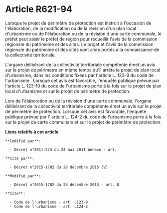 # Article R621-94

Lorsque le projet de périmètre de protection est instruit à l'occasion de l'élaboration, de la modification ou de la révision
d'un plan local d'urbanisme ou de l'élaboration ou de la révision d'une carte communale, le préfet peut saisir le préfet de
région pour recueillir l'avis de la commission régionale du patrimoine et des sites. Le projet et l'avis de la commission
régionale du patrimoine et des sites sont alors portés à la connaissance de la collectivité territoriale. 

L'organe délibérant de la collectivité territoriale compétente émet un avis sur le projet de périmètre en même temps qu'il
arrête le projet de plan local d'urbanisme, dans les conditions fixées par l'article L. 123-9 du code de l'urbanisme
. Lorsque cet avis est favorable, l'enquête publique prévue par l'article L. 123-10 du code de l'urbanisme porte à la fois
sur le projet de plan local d'urbanisme et sur le projet de périmètre de protection.

Lors de l'élaboration ou de la révision d'une carte communale, l'organe délibérant de la collectivité territoriale compétente
émet un avis sur le projet de périmètre de protection. Lorsque cet avis est favorable, l'enquête publique prévue par l'
article L. 124-2 du code de l'urbanisme
porte à la fois sur le projet de carte communale et sur le projet de périmètre de protection.

**Liens relatifs à cet article**

	**Codifié par**:

	  - Décret n°2011-574 du 24 mai 2011 Annexe - art.

	**Cité par**:

	  - Décret n°2015-1782 du 28 décembre 2015 (V)

	**Modifié par**:

	  - Décret n°2015-1782 du 28 décembre 2015 - art. 8

	**Cite**:

	  - Code de l'urbanisme - art. L123-9
	  - Code de l'urbanisme - art. L124-2
